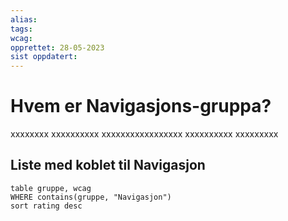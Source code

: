 ```yaml
---
alias:
tags:
wcag:
opprettet: 28-05-2023
sist oppdatert: 
---
```


# Hvem er Navigasjons-gruppa?
xxxxxxxx
xxxxxxxxxx
xxxxxxxxxxxxxxxxx
xxxxxxxxxx
xxxxxxxxx

## Liste med koblet til Navigasjon
```dataview 
table gruppe, wcag
WHERE contains(gruppe, "Navigasjon")
sort rating desc 
```